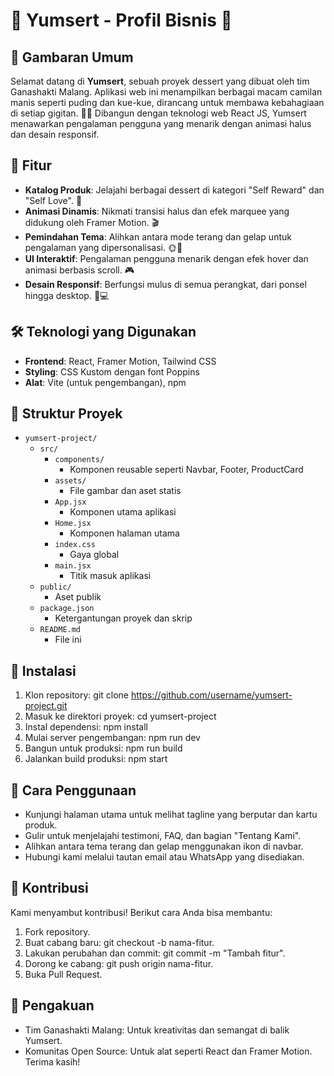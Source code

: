 # 🎉 Yumsert - Profil Bisnis 🎂

## 📖 Gambaran Umum
Selamat datang di **Yumsert**, sebuah proyek dessert yang dibuat oleh tim Ganashakti Malang. Aplikasi web ini menampilkan berbagai macam camilan manis seperti puding dan kue-kue, dirancang untuk membawa kebahagiaan di setiap gigitan. 🍫✨ Dibangun dengan teknologi web React JS, Yumsert menawarkan pengalaman pengguna yang menarik dengan animasi halus dan desain responsif.

## 🚀 Fitur
- **Katalog Produk**: Jelajahi berbagai dessert di kategori "Self Reward" dan "Self Love". 🥐
- **Animasi Dinamis**: Nikmati transisi halus dan efek marquee yang didukung oleh Framer Motion. 🎬
- **Pemindahan Tema**: Alihkan antara mode terang dan gelap untuk pengalaman yang dipersonalisasi. 🌞🌙
- **UI Interaktif**: Pengalaman pengguna menarik dengan efek hover dan animasi berbasis scroll. 🎮
- **Desain Responsif**: Berfungsi mulus di semua perangkat, dari ponsel hingga desktop. 📱💻

## 🛠️ Teknologi yang Digunakan
- **Frontend**: React, Framer Motion, Tailwind CSS
- **Styling**: CSS Kustom dengan font Poppins
- **Alat**: Vite (untuk pengembangan), npm

## 📂 Struktur Proyek
- `yumsert-project/`
  - `src/`
    - `components/`  
      - Komponen reusable seperti Navbar, Footer, ProductCard
    - `assets/`  
      - File gambar dan aset statis
    - `App.jsx`  
      - Komponen utama aplikasi
    - `Home.jsx`  
      - Komponen halaman utama
    - `index.css`  
      - Gaya global
    - `main.jsx`  
      - Titik masuk aplikasi
  - `public/`  
    - Aset publik
  - `package.json`  
    - Ketergantungan proyek dan skrip
  - `README.md`  
    - File ini

## 🌟 Instalasi
1. Klon repository:
   git clone https://github.com/username/yumsert-project.git
2. Masuk ke direktori proyek:
    cd yumsert-project
3. Instal dependensi:
    npm install
4. Mulai server pengembangan:
    npm run dev
5. Bangun untuk produksi:
    npm run build
6. Jalankan build produksi:
    npm start

## 🎨 Cara Penggunaan
- Kunjungi halaman utama untuk melihat tagline yang berputar dan kartu produk.
- Gulir untuk menjelajahi testimoni, FAQ, dan bagian "Tentang Kami".
- Alihkan antara tema terang dan gelap menggunakan ikon di navbar.
- Hubungi kami melalui tautan email atau WhatsApp yang disediakan.

## 🤝 Kontribusi
Kami menyambut kontribusi! Berikut cara Anda bisa membantu:

1. Fork repository.
2. Buat cabang baru: git checkout -b nama-fitur.
3. Lakukan perubahan dan commit: git commit -m "Tambah fitur".
4. Dorong ke cabang: git push origin nama-fitur.
5. Buka Pull Request.

## 🙌 Pengakuan
- Tim Ganashakti Malang: Untuk kreativitas dan semangat di balik Yumsert.
- Komunitas Open Source: Untuk alat seperti React dan Framer Motion.
Terima kasih!